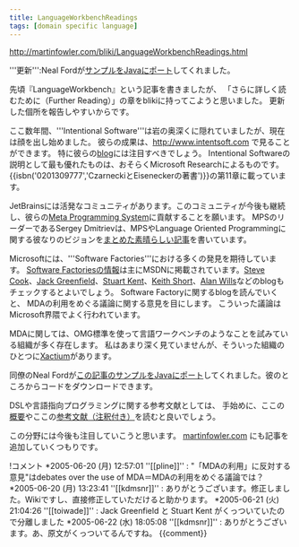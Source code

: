 ```yaml
---
title: LanguageWorkbenchReadings
tags: [domain specific language]
---
```


http://martinfowler.com/bliki/LanguageWorkbenchReadings.html

'''更新''':Neal Fordが[サンプルをJavaにポート](http://memeagora.blogspot.com/2005/07/language-workbench-sample-ported-to.html)してくれました。

先頃『LanguageWorkbench』という記事を書きましたが、
「さらに詳しく読むために（Further Reading）」の章をblikiに持ってこようと思いました。
更新した個所を報告しやすいからです。

ここ数年間、'''Intentional Software'''は岩の奥深くに隠れていましたが、現在は顔を出し始めました。
彼らの成果は、http://www.intentsoft.com で見ることができます。
特に彼らの[blog](http://blog.intentsoft.com/)には注目すべきでしょう。
Intentional Softwareの説明として最も優れたものは、おそらくMicrosoft Researchによるものです。{{isbn('0201309777','CzarneckiとEiseneckerの著書')}}の第11章に載っています。

JetBrainsには活発なコミュニティがあります。このコミュニティが今後も継続し、彼らの[Meta Programming System](http://www.jetbrains.com/mps)に貢献することを願います。
MPSのリーダーであるSergey Dmitrievは、MPSやLanguage Oriented Programmingに関する彼なりのビジョンを[まとめた素晴らしい記事](http://www.onboard.jetbrains.com/is1/articles/04/10/lop/)を書いています。

Microsoftには、'''Software Factories'''における多くの発見を期待しています。
[Software Factoriesの情報](http://msdn.microsoft.com/architecture/overview/softwarefactories/)は主にMSDNに掲載されています。[Steve Cook](http://blogs.msdn.com/stevecook)、[Jack Greenfield](http://blogs.msdn.com/jackgr/)、[Stuart Kent](http://blogs.msdn.com/stuart_kent/)、[Keith Short](http://blogs.msdn.com/keith_short/)、[Alan Wills](http://weblogs.asp.net/Alan_Cameron_Wills)などのblogもチェックするとよいでしょう。
Software Factoryに関するblogを読んでいくと、
MDAの利用をめぐる議論に関する意見を目にします。
こういった議論はMicrosoft界隈でよく行われています。

MDAに関しては、OMG標準を使って言語ワークベンチのようなことを試みている組織が多く存在します。
私はあまり深く見ていませんが、そういった組織のひとつに[Xactium](http://xactium.com/)があります。

同僚のNeal Fordが[この記事のサンプルをJavaにポート](http://memeagora.blogspot.com/2005/07/language-workbench-sample-ported-to.html)してくれました。彼のところからコードをダウンロードできます。

DSLや言語指向プログラミングに関する参考文献としては、
手始めに、ここの[概要](http://compose.labri.fr/documentation/dsl/)やここの[参考文献（注釈付き）](http://homepages.cwi.nl/~arie/papers/dslbib/)を読むと良いでしょう。

この分野には今後も注目していこうと思います。
[martinfowler.com](http://martinfowler.com/) にも記事を追加していくつもりです。

!コメント
*2005-06-20 (月) 12:57:01 ''[[pline]]'' : "「MDAの利用」に反対する意見"はdebates over the use of MDA＝MDAの利用をめぐる議論では？
*2005-06-20 (月) 13:23:41 ''[[kdmsnr]]'' : ありがとうございます。修正しました。Wikiですし、直接修正していただけると助かります。
*2005-06-21 (火) 21:04:26 ''[[toiwade]]'' : Jack Greenfield と Stuart Kent がくっついていたので分離しました
*2005-06-22 (水) 18:05:08 ''[[kdmsnr]]'' : ありがとうございます。あ、原文がくっついてるんですね。
{{comment}}
